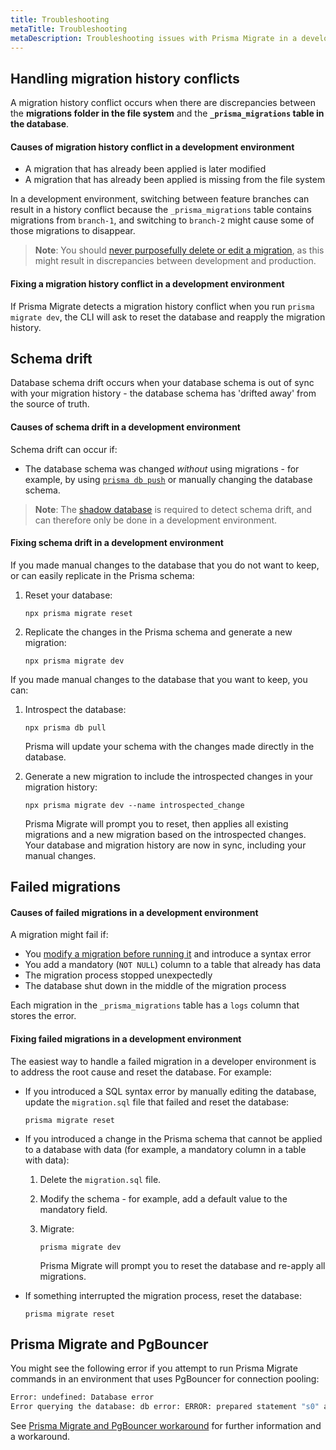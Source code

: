 ```yaml
---
title: Troubleshooting
metaTitle: Troubleshooting
metaDescription: Troubleshooting issues with Prisma Migrate in a development environment.
---
```


## Handling migration history conflicts

A migration history conflict occurs when there are discrepancies between the **migrations folder in the file system** and the **`_prisma_migrations` table in the database**.

#### Causes of migration history conflict in a development environment

- A migration that has already been applied is later modified
- A migration that has already been applied is missing from the file system

In a development environment, switching between feature branches can result in a history conflict because the `_prisma_migrations` table contains migrations from `branch-1`, and switching to `branch-2` might cause some of those migrations to disappear.

> **Note**: You should [never purposefully delete or edit a migration](/orm/prisma-migrate/understanding-prisma-migrate/migration-histories#do-not-edit-or-delete-migrations-that-have-been-applied), as this might result in discrepancies between development and production.

#### Fixing a migration history conflict in a development environment

If Prisma Migrate detects a migration history conflict when you run `prisma migrate dev`, the CLI will ask to reset the database and reapply the migration history.

## Schema drift

Database schema drift occurs when your database schema is out of sync with your migration history - the database schema has 'drifted away' from the source of truth.

#### Causes of schema drift in a development environment

Schema drift can occur if:

- The database schema was changed _without_ using migrations - for example, by using [`prisma db push`](/orm/reference/prisma-cli-reference#db-push) or manually changing the database schema.

> **Note**: The [shadow database](/orm/prisma-migrate/understanding-prisma-migrate/shadow-database) is required to detect schema drift, and can therefore only be done in a development environment.

#### Fixing schema drift in a development environment

If you made manual changes to the database that you do not want to keep, or can easily replicate in the Prisma schema:

1. Reset your database:

   ```terminal
   npx prisma migrate reset
   ```

1. Replicate the changes in the Prisma schema and generate a new migration:

   ```terminal
   npx prisma migrate dev
   ```

If you made manual changes to the database that you want to keep, you can:

1. Introspect the database:

   ```terminal
   npx prisma db pull
   ```

   Prisma will update your schema with the changes made directly in the database.

1. Generate a new migration to include the introspected changes in your migration history:

   ```terminal
   npx prisma migrate dev --name introspected_change
   ```

   Prisma Migrate will prompt you to reset, then applies all existing migrations and a new migration based on the introspected changes. Your database and migration history are now in sync, including your manual changes.

## Failed migrations

#### Causes of failed migrations in a development environment

A migration might fail if:

- You [modify a migration before running it](/orm/prisma-migrate/workflows/customizing-migrations) and introduce a syntax error
- You add a mandatory (`NOT NULL`) column to a table that already has data
- The migration process stopped unexpectedly
- The database shut down in the middle of the migration process

Each migration in the `_prisma_migrations` table has a `logs` column that stores the error.

#### Fixing failed migrations in a development environment

The easiest way to handle a failed migration in a developer environment is to address the root cause and reset the database. For example:

- If you introduced a SQL syntax error by manually editing the database, update the `migration.sql` file that failed and reset the database:

  ```terminal
  prisma migrate reset
  ```

- If you introduced a change in the Prisma schema that cannot be applied to a database with data (for example, a mandatory column in a table with data):

  1. Delete the `migration.sql` file.

  2. Modify the schema - for example, add a default value to the mandatory field.

  3. Migrate:

     ```terminal
     prisma migrate dev
     ```

     Prisma Migrate will prompt you to reset the database and re-apply all migrations.

- If something interrupted the migration process, reset the database:

  ```terminal
  prisma migrate reset
  ```

## Prisma Migrate and PgBouncer

You might see the following error if you attempt to run Prisma Migrate commands in an environment that uses PgBouncer for connection pooling:

```bash
Error: undefined: Database error
Error querying the database: db error: ERROR: prepared statement "s0" already exists
```

See [Prisma Migrate and PgBouncer workaround](/orm/prisma-client/setup-and-configuration/databases-connections/pgbouncer) for further information and a workaround.